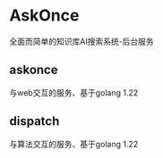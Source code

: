 # AskOnce
全面而简单的知识库AI搜索系统-后台服务

## askonce
与web交互的服务、基于golang 1.22

## dispatch
与算法交互的服务、基于golang 1.22